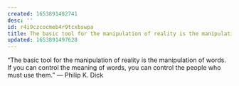```yaml
---
created: 1653891482741
desc: ''
id: r4i9czcocmeb4r9tcxbswpa
title: The basic tool for the manipulation of reality is the manipulation of words
updated: 1653891497628
---
```

   
“The basic tool for the manipulation of reality is the manipulation of words. If you can control the meaning of words, you can control the people who must use them.” ― Philip K. Dick
